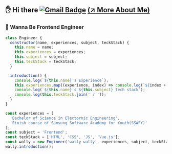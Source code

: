 ## :hand: Hi there [![Gmail Badge](https://img.shields.io/badge/Gmail-d14836?style=flat-square&logo=Gmail&logoColor=white&link=mailto:wallys0213@gmail.com)](mailto:wallys0213@gmail.com) <a href="https://wally-wally.kr" target="_blank">(:arrow_upper_right: More About Me)</a>

### :round_pushpin: Wanna Be Frontend Engineer

```javascript
class Engineer {
  constructor(name, experiences, subject, teckStack) {
    this.name = name;
    this.experiences = experiences;
    this.subject = subject;
    this.teckStack = teckStack;
  }

  introduction() {
    console.log(`${this.name}'s Experience`);
    this.experiences.map((experience, index) => console.log(`${index + 1}. ${experience}`));
    console.log(`${this.name}'s ${this.subject} tech stack`);
    console.log(this.teckStack.join(' / '));
  }
}

const experiences = [
  'Bachelor of Science in Electornic Engineering',
  'Finish course of Samsung Software Academy for Youth(SSAFY)'
];
const subject = 'Frontend';
const teckStack = ['HTML', 'CSS', 'JS', 'Vue.js'];
const wally = new Engineer('wally-wally', experiences, subject, teckStack);
wally.introduction();
```

